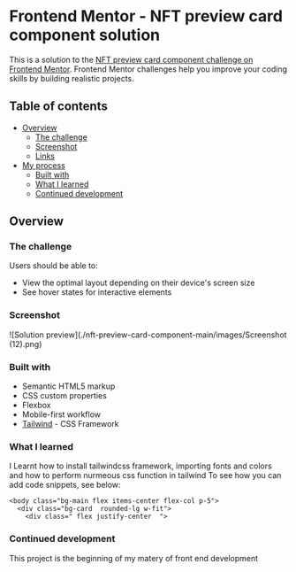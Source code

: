 # Frontend Mentor - NFT preview card component solution

This is a solution to the [NFT preview card component challenge on Frontend Mentor](https://www.frontendmentor.io/challenges/nft-preview-card-component-SbdUL_w0U). Frontend Mentor challenges help you improve your coding skills by building realistic projects. 

## Table of contents

- [Overview](#overview)
  - [The challenge](#the-challenge)
  - [Screenshot](#screenshot)
  - [Links](#links)
- [My process](#my-process)
  - [Built with](#built-with)
  - [What I learned](#what-i-learned)
  - [Continued development](#continued-development)
 
## Overview

### The challenge

Users should be able to:

- View the optimal layout depending on their device's screen size
- See hover states for interactive elements

### Screenshot

![Solution preview](./nft-preview-card-component-main/images/Screenshot (12).png)



### Built with

- Semantic HTML5 markup
- CSS custom properties
- Flexbox
- Mobile-first workflow
- [Tailwind](https://tailwindcss.com/) - CSS Framework




### What I learned

I Learnt how to install tailwindcss framework, importing fonts and colors and how to perform nurmeous css function in tailwind
To see how you can add code snippets, see below:


```
<body class="bg-main flex items-center flex-col p-5">
  <div class="bg-card  rounded-lg w-fit">
    <div class=" flex justify-center  ">
```



### Continued development

This project is the beginning of my matery of front end development



